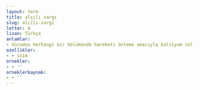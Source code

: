 ```yaml
---
layout: term
title: alçılı sargı
slug: alcili-sargi
letter: A
lisan: Türkçe
anlamlar:
- Vücudun herhangi bir bölümünde hareketi önleme amacıyla kalsiyum sülfat tozu, hidrofil bez ile hazırlanan ve su karıştırıldığında sertleşme özelliği olan tıbbi destek malzemesi
ozellikler:
- - isim
ornekler:
- - ''
orneklerkaynak:
- - ''
---
```

